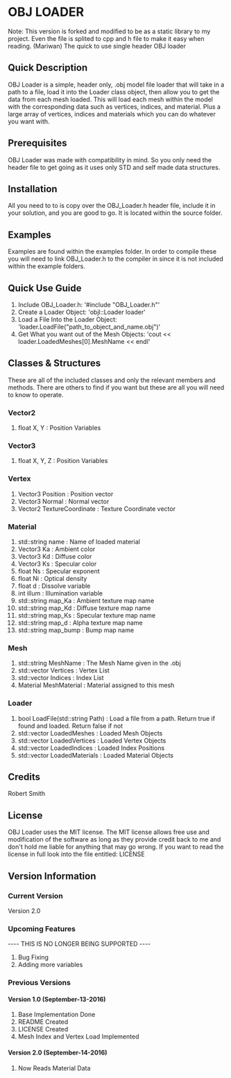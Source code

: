 # OBJ LOADER

Note: This version is forked and modified to be as a static library to my project. Even the file is splited to cpp and h file to make it easy when reading. (Mariwan)
The quick to use single header OBJ loader

## Quick Description

OBJ Loader is a simple, header only, .obj model file loader that will take in a path to a file, load it into the Loader class object, then allow you to get the data from each mesh loaded. This will load each mesh within the model with the corresponding data such as vertices, indices, and material. Plus a large array of vertices, indices and materials which you can do whatever you want with.

## Prerequisites

OBJ Loader was made with compatibility in mind. So you only need the header file to get going as it uses only STD and self made data structures.

## Installation

All you need to to is copy over the OBJ_Loader.h header file, include it in your solution, and you are good to go. It is located within the source folder.

## Examples

Examples are found within the examples folder. In order to compile these you will need to link OBJ_Loader.h to the compiler in since it is not included within the example folders.

## Quick Use Guide

1. Include OBJ_Loader.h:                         '#include "OBJ_Loader.h"'
2. Create a Loader Object:                       'objl::Loader loader'
3. Load a File Into the Loader Object:           'loader.LoadFile("path_to_object_and_name.obj")'
4. Get What you want out of the Mesh Objects:    'cout << loader.LoadedMeshes[0].MeshName << endl'

## Classes & Structures

These are all of the included classes and only the relevant members and methods. There are others to find if you want but these are all you will need to know to operate.

### Vector2

1. float X, Y : Position Variables

### Vector3

1. float X, Y, Z : Position Variables

### Vertex

1. Vector3 Position : Position vector
2. Vector3 Normal : Normal vector
3. Vector2 TextureCoordinate : Texture Coordinate vector

### Material

1. std::string name : Name of loaded material
2. Vector3 Ka : Ambient color
3. Vector3 Kd : Diffuse color
4. Vector3 Ks : Specular color
5. float Ns : Specular exponent
6. float Ni : Optical density
7. float d : Dissolve variable
8. int illum : Illumination variable
9. std::string map_Ka : Ambient texture map name
10. std::string map_Kd : Diffuse texture map name
11. std::string map_Ks : Specular texture map name
12. std::string map_d : Alpha texture map name
13. std::string map_bump : Bump map name

### Mesh

1. std::string MeshName : The Mesh Name given in the .obj
2. std::vector<Vertex> Vertices : Vertex List
3. std::vector<unsigned int> Indices : Index List
4. Material MeshMaterial : Material assigned to this mesh

### Loader

1. bool LoadFile(std::string Path) : Load a file from a path. Return true if found and loaded. Return false if not                                                  
2. std::vector<Mesh> LoadedMeshes : Loaded Mesh Objects
3. std::vector<Vertex> LoadedVertices : Loaded Vertex Objects
4. std::vector<unsigned int> LoadedIndices : Loaded Index Positions
5. std::vector<Material> LoadedMaterials : Loaded Material Objects

## Credits

Robert Smith

## License

OBJ Loader uses the MIT license. The MIT license allows free use and modification of the software as long as they provide credit back to me and don't hold me liable for anything that may go wrong. If you want to read the license in full look into the file entitled: LICENSE

## Version Information

### Current Version

Version 2.0

### Upcoming Features

---- THIS IS NO LONGER BEING SUPPORTED ----

1. Bug Fixing
2. Adding more variables

### Previous Versions

#### Version 1.0 (September-13-2016)

1. Base Implementation Done
2. README Created
3. LICENSE Created
4. Mesh Index and Vertex Load Implemented

#### Version 2.0 (September-14-2016)

1. Now Reads Material Data
